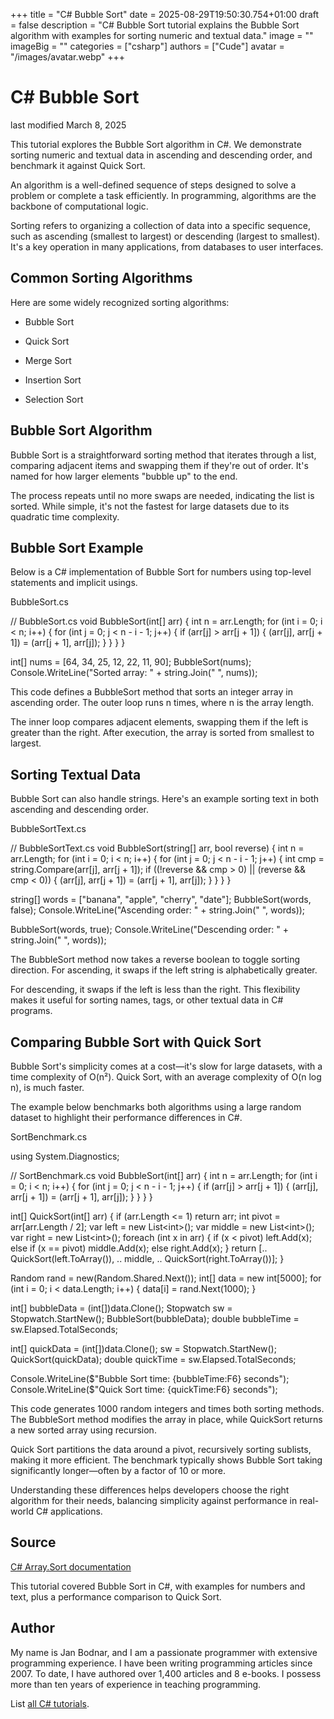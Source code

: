 +++
title = "C# Bubble Sort"
date = 2025-08-29T19:50:30.754+01:00
draft = false
description = "C# Bubble Sort tutorial explains the Bubble Sort algorithm with examples for sorting numeric and textual data."
image = ""
imageBig = ""
categories = ["csharp"]
authors = ["Cude"]
avatar = "/images/avatar.webp"
+++

# C# Bubble Sort

last modified March 8, 2025

 

This tutorial explores the Bubble Sort algorithm in C#. We
demonstrate sorting numeric and textual data in ascending
and descending order, and benchmark it against Quick Sort.

An algorithm is a well-defined sequence of steps
designed to solve a problem or complete a task efficiently.
In programming, algorithms are the backbone of computational
logic.

Sorting refers to organizing a collection of data
into a specific sequence, such as ascending (smallest to
largest) or descending (largest to smallest). It's a key
operation in many applications, from databases to user
interfaces.

## Common Sorting Algorithms

Here are some widely recognized sorting algorithms:

- Bubble Sort

- Quick Sort

- Merge Sort

- Insertion Sort

- Selection Sort

## Bubble Sort Algorithm

Bubble Sort is a straightforward sorting method that iterates
through a list, comparing adjacent items and swapping them if
they're out of order. It's named for how larger elements
"bubble up" to the end.

The process repeats until no more swaps are needed, indicating
the list is sorted. While simple, it's not the fastest for
large datasets due to its quadratic time complexity.

## Bubble Sort Example

Below is a C# implementation of Bubble Sort for numbers using
top-level statements and implicit usings.

BubbleSort.cs
  

// BubbleSort.cs
void BubbleSort(int[] arr)
{
    int n = arr.Length;
    for (int i = 0; i &lt; n; i++)
    {
        for (int j = 0; j &lt; n - i - 1; j++)
        {
            if (arr[j] &gt; arr[j + 1])
            {
                (arr[j], arr[j + 1]) = (arr[j + 1], arr[j]);
            }
        }
    }
}

int[] nums = [64, 34, 25, 12, 22, 11, 90];
BubbleSort(nums);
Console.WriteLine("Sorted array: " + string.Join(" ", nums));

This code defines a BubbleSort method that sorts an
integer array in ascending order. The outer loop runs
n times, where n is the array length.

The inner loop compares adjacent elements, swapping them if
the left is greater than the right. After execution, the array
is sorted from smallest to largest.

## Sorting Textual Data

Bubble Sort can also handle strings. Here's an example sorting
text in both ascending and descending order.

BubbleSortText.cs
  

// BubbleSortText.cs
void BubbleSort(string[] arr, bool reverse)
{
    int n = arr.Length;
    for (int i = 0; i &lt; n; i++)
    {
        for (int j = 0; j &lt; n - i - 1; j++)
        {
            int cmp = string.Compare(arr[j], arr[j + 1]);
            if ((!reverse &amp;&amp; cmp &gt; 0) || (reverse &amp;&amp; cmp &lt; 0))
            {
                (arr[j], arr[j + 1]) = (arr[j + 1], arr[j]);
            }
        }
    }
}

string[] words = ["banana", "apple", "cherry", "date"];
BubbleSort(words, false);
Console.WriteLine("Ascending order: " + string.Join(" ", words));

BubbleSort(words, true);
Console.WriteLine("Descending order: " + string.Join(" ", words));

The BubbleSort method now takes a
reverse boolean to toggle sorting direction. For
ascending, it swaps if the left string is alphabetically
greater.

For descending, it swaps if the left is less than the right.
This flexibility makes it useful for sorting names, tags, or
other textual data in C# programs.

## Comparing Bubble Sort with Quick Sort

Bubble Sort's simplicity comes at a cost—it's slow for large
datasets, with a time complexity of O(n²). Quick Sort, with an
average complexity of O(n log n), is much faster.

The example below benchmarks both algorithms using a large
random dataset to highlight their performance differences in
C#.

SortBenchmark.cs
  

using System.Diagnostics;

// SortBenchmark.cs
void BubbleSort(int[] arr)
{
    int n = arr.Length;
    for (int i = 0; i &lt; n; i++)
    {
        for (int j = 0; j &lt; n - i - 1; j++)
        {
            if (arr[j] &gt; arr[j + 1])
            {
                (arr[j], arr[j + 1]) = (arr[j + 1], arr[j]);
            }
        }
    }
}

int[] QuickSort(int[] arr)
{
    if (arr.Length &lt;= 1) return arr;
    int pivot = arr[arr.Length / 2];
    var left = new List&lt;int&gt;();
    var middle = new List&lt;int&gt;();
    var right = new List&lt;int&gt;();
    foreach (int x in arr)
    {
        if (x &lt; pivot) left.Add(x);
        else if (x == pivot) middle.Add(x);
        else right.Add(x);
    }
    return [.. QuickSort(left.ToArray()), .. middle, .. QuickSort(right.ToArray())];
}

Random rand = new(Random.Shared.Next());
int[] data = new int[5000];
for (int i = 0; i &lt; data.Length; i++)
{
    data[i] = rand.Next(1000);
}

int[] bubbleData = (int[])data.Clone();
Stopwatch sw = Stopwatch.StartNew();
BubbleSort(bubbleData);
double bubbleTime = sw.Elapsed.TotalSeconds;

int[] quickData = (int[])data.Clone();
sw = Stopwatch.StartNew();
QuickSort(quickData);
double quickTime = sw.Elapsed.TotalSeconds;

Console.WriteLine($"Bubble Sort time: {bubbleTime:F6} seconds");
Console.WriteLine($"Quick Sort time: {quickTime:F6} seconds");

This code generates 1000 random integers and times both
sorting methods. The BubbleSort method modifies
the array in place, while QuickSort returns a new
sorted array using recursion.

Quick Sort partitions the data around a pivot, recursively
sorting sublists, making it more efficient. The benchmark
typically shows Bubble Sort taking significantly longer—often
by a factor of 10 or more.

Understanding these differences helps developers choose the
right algorithm for their needs, balancing simplicity against
performance in real-world C# applications.

## Source

[C# Array.Sort documentation](https://docs.microsoft.com/en-us/dotnet/api/system.array.sort)

This tutorial covered Bubble Sort in C#, with examples for
numbers and text, plus a performance comparison to Quick
Sort.

## Author

My name is Jan Bodnar, and I am a passionate programmer with extensive
programming experience. I have been writing programming articles since 2007.
To date, I have authored over 1,400 articles and 8 e-books. I possess more
than ten years of experience in teaching programming.

List [all C# tutorials](/csharp/).